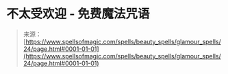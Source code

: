 <!--yml

分类：未分类

日期：2024年06月12日 18:32:46

-->

# 不太受欢迎 - 免费魔法咒语

> 来源：[https://www.spellsofmagic.com/spells/beauty_spells/glamour_spells/24/page.html#0001-01-01](https://www.spellsofmagic.com/spells/beauty_spells/glamour_spells/24/page.html#0001-01-01)
